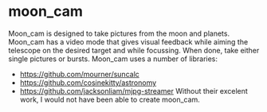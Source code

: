 # moon_cam
Moon_cam is designed to take pictures from the moon and planets. Moon_cam has a video mode that gives visual feedback while aiming the telescope on the desired target and while focussing.
When done, take either single pictures or bursts.
Moon_cam uses a number of libraries:
- https://github.com/mourner/suncalc
- https://github.com/cosinekitty/astronomy
- https://github.com/jacksonliam/mjpg-streamer
Without their excelent work, I would not have been able to create moon_cam.
